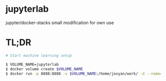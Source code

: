 # jupyterlab
jupyter/docker-stacks small modification for own use

# TL;DR
```bash
# Start machine learning setup

$ VOLUME_NAME=jupyterlab
$ docker volume create $VOLUME_NAME
$ docker run -p 8888:8888 -v $VOLUME_NAME:/home/jovyan/work/ -d --name=jupyterlab fantast03/jupyterlab-machine-learning:latest
```
